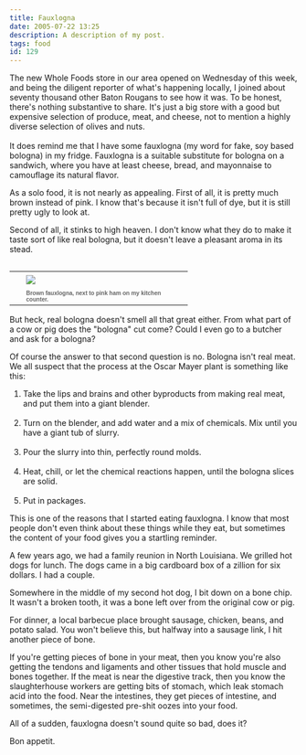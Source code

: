 ```yaml
---
title: Fauxlogna
date: 2005-07-22 13:25
description: A description of my post.
tags: food
id: 129
---
```

The new Whole Foods store in our area opened on Wednesday of this week, and being the diligent reporter of what's happening locally, I joined about seventy thousand other Baton Rougans to see how it was.  To be honest, there's nothing substantive to share.  It's just a big store with a good but expensive selection of produce, meat, and cheese, not to mention a highly diverse selection of olives and nuts.
<span class="spanEndPreview">&nbsp;</span><br /><br />It does remind me that I have some fauxlogna (my word for fake, soy based bologna) in my fridge.  Fauxlogna is a suitable substitute for bologna on a sandwich, where you have at least cheese, bread, and mayonnaise to camouflage its natural flavor.  

As a solo food, it is not nearly as appealing.  First of all, it is pretty much brown instead of pink.  I know that's because it isn't full of dye, but it is still pretty ugly to look at.  

Second of all, it stinks to high heaven.  I don't know what they do to make it taste sort of like real bologna, but it doesn't leave a pleasant aroma in its stead.

<table cellpadding=0 cellspacing=0 border=0 align=right><tr><td width=5 rowspan=2><spacer type=block width=5 height=1></spacer></td><td width=275><img src="/img/fauxlogna.jpg" aborder=0 vspace=4 wwidth=250/></td></tr><tr><td width=275><font face="verdana, arial, geneva" size=1 color=#666666><b>Brown fauxlogna, next to pink ham on my kitchen counter.</b></font></td></tr></table>

But heck, real bologna doesn't smell all that great either.  From what part of a cow or pig does the "bologna" cut come?  Could I even go to a butcher and ask for a bologna?

Of course the answer to that second question is no.  Bologna isn't real meat.  We all suspect that the process at the Oscar Mayer plant is something like this:

<ol><li>Take the lips and brains and other byproducts from making real meat, and put them into a giant blender.<br /><br /></li><li>Turn on the blender, and add water and a mix of chemicals.  Mix until you have a giant tub of slurry.<br /><br /></li><li>Pour the slurry into thin, perfectly round molds.<br /><br /></li><li>Heat, chill, or let the chemical reactions happen, until the bologna slices are solid.<br /><br /></li><li>Put in packages.</li></ol>

This is one of the reasons that I started eating fauxlogna.  I know that most people don't even think about these things while they eat, but sometimes the content of your food gives you a startling reminder.

A few years ago, we had a family reunion in North Louisiana.  We grilled hot dogs for lunch.  The dogs came in a big cardboard box of a zillion for six dollars.  I had a couple.

Somewhere in the middle of my second hot dog, I bit down on a bone chip.  It wasn't a broken tooth, it was a bone left over from the original cow or pig.

For dinner, a local barbecue place brought sausage, chicken, beans, and potato salad.  You won't believe this, but halfway into a sausage link, I hit another piece of bone.

If you're getting pieces of bone in your meat, then you know you're also getting the tendons and ligaments and other tissues that hold muscle and bones together.  If the meat is near the digestive track, then you know the slaughterhouse workers are getting bits of stomach, which leak stomach acid into the food.  Near the intestines, they get pieces of intestine, and sometimes, the semi-digested pre-shit oozes into your food.

All of a sudden, fauxlogna doesn't sound quite so bad, does it?

Bon appetit.

